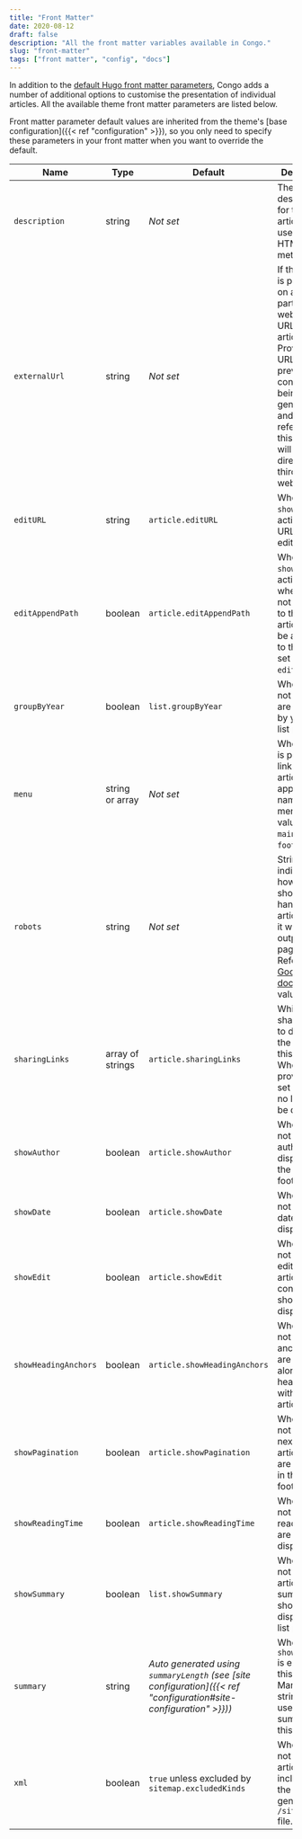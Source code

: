 ```yaml
---
title: "Front Matter"
date: 2020-08-12
draft: false
description: "All the front matter variables available in Congo."
slug: "front-matter"
tags: ["front matter", "config", "docs"]
---
```


In addition to the [default Hugo front matter parameters](https://gohugo.io/content-management/front-matter/#front-matter-variables), Congo adds a number of additional options to customise the presentation of individual articles. All the available theme front matter parameters are listed below.

Front matter parameter default values are inherited from the theme's [base configuration]({{< ref "configuration" >}}), so you only need to specify these parameters in your front matter when you want to override the default.

<!-- prettier-ignore-start -->
|Name|Type|Default|Description|
| --- | --- | --- | --- |
|`description`|string|_Not set_|The text description for the article. It is used in the HTML metadata.|
|`externalUrl`|string|_Not set_|If this article is published on a third-party website, the URL to this article. Providing a URL will prevent a content page being generated and any references to this article will link directly to the third-party website.|
|`editURL`|string|`article.editURL`|When `showEdit` is active, the URL for the edit link.|
|`editAppendPath`|boolean|`article.editAppendPath`|When `showEdit` is active, whether or not the path to the current article should be appended to the URL set at `editURL`.|
|`groupByYear`|boolean|`list.groupByYear`|Whether or not articles are grouped by year on list pages.|
|`menu`|string or array|_Not set_|When a value is provided, a link to this article will appear in the named menus. Valid values are `main` or `footer`.|
|`robots`|string|_Not set_|String that indicates how robots should handle this article. If set, it will be output in the page head. Refer to [Google's docs](https://developers.google.com/search/docs/advanced/robots/robots_meta_tag#directives) for valid values.|
|`sharingLinks`|array of strings|`article.sharingLinks`|Which sharing links to display at the end of this article. When not provided, or set to `false` no links will be displayed.|
|`showAuthor`|boolean|`article.showAuthor`|Whether or not the author box is displayed in the article footer.|
|`showDate`|boolean|`article.showDate`|Whether or not article dates are displayed.|
|`showEdit`|boolean|`article.showEdit`|Whether or not the link to edit the article content should be displayed.|
|`showHeadingAnchors`|boolean|`article.showHeadingAnchors`|Whether or not heading anchor links are displayed alongside headings within this article.|
|`showPagination`|boolean|`article.showPagination`|Whether or not the next/previous article links are displayed in the article footer.|
|`showReadingTime`|boolean|`article.showReadingTime`|Whether or not article reading times are displayed.|
|`showSummary`|boolean|`list.showSummary`|Whether or not the article summary should be displayed on list pages.|
|`summary`|string|_Auto generated using `summaryLength` (see [site configuration]({{< ref "configuration#site-configuration" >}}))_|When `showSummary` is enabled, this is the Markdown string to be used as the summary for this article.|
|`xml`|boolean|`true` unless excluded by `sitemap.excludedKinds`|Whether or not this article is included in the generated `/sitemap.xml` file.|
<!-- prettier-ignore-end -->
